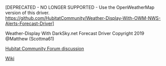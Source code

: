 [DEPRECATED - NO LONGER SUPPORTED - Use the OpenWeatherMap version of this driver.  
https://github.com/HubitatCommunity/Weather-Display-With-OWM-NWS-Alerts-Forecast-Driver]

Weather-Display With DarkSky.net Forecast Driver Copyright 2019 @Matthew (Scottma61)

<a href="https://community.hubitat.com/t/release-weather-display-with-darksky-net-forecast-driver/22613">Hubitat Community Forum discussion</a>

<a href="https://github.com/HubitatCommunity/Weather-Display-With-DarkSky.net-Forecast-Driver/wiki/Weather-Display-with-DarkSky.net-Forecast-Driver-Wiki">Wiki</a>
